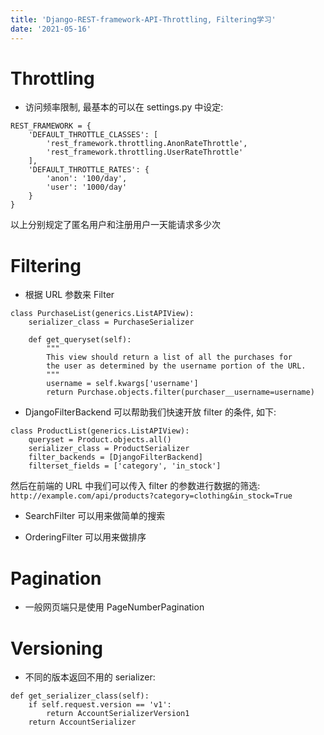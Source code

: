 ```yaml
---
title: 'Django-REST-framework-API-Throttling, Filtering学习'
date: '2021-05-16'
---
```


# Throttling

- 访问频率限制, 最基本的可以在 settings.py 中设定:

```shell
REST_FRAMEWORK = {
    'DEFAULT_THROTTLE_CLASSES': [
        'rest_framework.throttling.AnonRateThrottle',
        'rest_framework.throttling.UserRateThrottle'
    ],
    'DEFAULT_THROTTLE_RATES': {
        'anon': '100/day',
        'user': '1000/day'
    }
}
```

以上分别规定了匿名用户和注册用户一天能请求多少次

# Filtering

- 根据 URL 参数来 Filter

```shell
class PurchaseList(generics.ListAPIView):
    serializer_class = PurchaseSerializer

    def get_queryset(self):
        """
        This view should return a list of all the purchases for
        the user as determined by the username portion of the URL.
        """
        username = self.kwargs['username']
        return Purchase.objects.filter(purchaser__username=username)
```

- DjangoFilterBackend 可以帮助我们快速开放 filter 的条件, 如下:

```shell
class ProductList(generics.ListAPIView):
    queryset = Product.objects.all()
    serializer_class = ProductSerializer
    filter_backends = [DjangoFilterBackend]
    filterset_fields = ['category', 'in_stock']
```

然后在前端的 URL 中我们可以传入 filter 的参数进行数据的筛选:
`http://example.com/api/products?category=clothing&in_stock=True`

- SearchFilter 可以用来做简单的搜索

- OrderingFilter 可以用来做排序

# Pagination

- 一般网页端只是使用 PageNumberPagination

# Versioning

- 不同的版本返回不用的 serializer:

```shell
def get_serializer_class(self):
    if self.request.version == 'v1':
        return AccountSerializerVersion1
    return AccountSerializer
```
